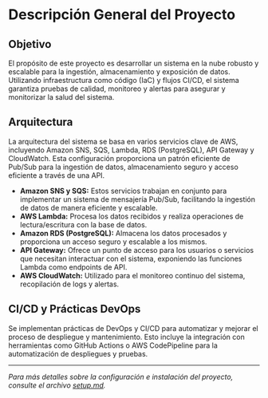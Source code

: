 # Descripción General del Proyecto

## Objetivo

El propósito de este proyecto es desarrollar un sistema en la nube robusto y escalable para la ingestión, almacenamiento y exposición de datos. Utilizando infraestructura como código (IaC) y flujos CI/CD, el sistema garantiza pruebas de calidad, monitoreo y alertas para asegurar y monitorizar la salud del sistema.

## Arquitectura

La arquitectura del sistema se basa en varios servicios clave de AWS, incluyendo Amazon SNS, SQS, Lambda, RDS (PostgreSQL), API Gateway y CloudWatch. Esta configuración proporciona un patrón eficiente de Pub/Sub para la ingestión de datos, almacenamiento seguro y acceso eficiente a través de una API.

- **Amazon SNS y SQS:** Estos servicios trabajan en conjunto para implementar un sistema de mensajería Pub/Sub, facilitando la ingestión de datos de manera eficiente y escalable.
- **AWS Lambda:** Procesa los datos recibidos y realiza operaciones de lectura/escritura con la base de datos.
- **Amazon RDS (PostgreSQL):** Almacena los datos procesados y proporciona un acceso seguro y escalable a los mismos.
- **API Gateway:** Ofrece un punto de acceso para los usuarios o servicios que necesitan interactuar con el sistema, exponiendo las funciones Lambda como endpoints de API.
- **AWS CloudWatch:** Utilizado para el monitoreo continuo del sistema, recopilación de logs y alertas.

## CI/CD y Prácticas DevOps

Se implementan prácticas de DevOps y CI/CD para automatizar y mejorar el proceso de despliegue y mantenimiento. Esto incluye la integración con herramientas como GitHub Actions o AWS CodePipeline para la automatización de despliegues y pruebas.

---

*Para más detalles sobre la configuración e instalación del proyecto, consulte el archivo [setup.md](setup.md).*
